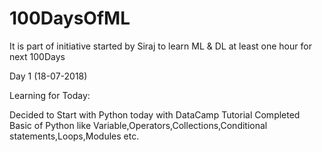 # 100DaysOfML
It is part of initiative started by Siraj to learn ML &amp; DL at least one hour for next 100Days 

Day 1 (18-07-2018)

Learning for Today:

  Decided to Start with Python today with DataCamp Tutorial
  Completed Basic of Python like Variable,Operators,Collections,Conditional statements,Loops,Modules etc.
